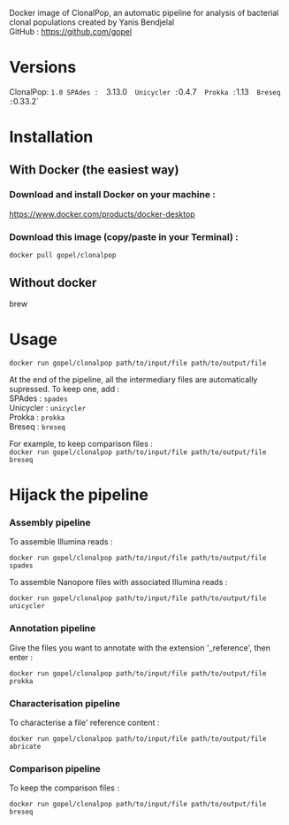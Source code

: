 Docker image of ClonalPop, an automatic pipeline for analysis of bacterial clonal populations created by Yanis Bendjelal  
GitHub :  https://github.com/gopel

# Versions 

ClonalPop: `1.0
SPAdes :  `3.13.0`  
Unicycler : `0.4.7`  
Prokka : `1.13`  
Breseq : `0.33.2`    

# Installation

## With Docker (the easiest way) 

### Download and install Docker on your machine :  
https://www.docker.com/products/docker-desktop  

### Download this image (copy/paste in your Terminal) :  
```
docker pull gopel/clonalpop  
```

## Without docker
brew

# Usage 
```
docker run gopel/clonalpop path/to/input/file path/to/output/file
```   

At the end of the pipeline, all the intermediary files are automatically supressed. To keep one, add :  
SPAdes :  `spades`    
Unicycler : `unicycler`    
Prokka : `prokka`    
Breseq : `breseq`      

For example, to keep comparison files :   
`docker run gopel/clonalpop path/to/input/file path/to/output/file breseq`

# Hijack the pipeline

### Assembly pipeline

To assemble Illumina reads :    
```
docker run gopel/clonalpop path/to/input/file path/to/output/file spades
``` 

To assemble Nanopore files with associated Illumina reads :    
```
docker run gopel/clonalpop path/to/input/file path/to/output/file unicycler
```  

### Annotation pipeline

Give the files you want to annotate with the extension '_reference', then enter :    
 ```
docker run gopel/clonalpop path/to/input/file path/to/output/file prokka
```

### Characterisation pipeline

To characterise a file' reference content :  
 ```
docker run gopel/clonalpop path/to/input/file path/to/output/file abricate
```

### Comparison pipeline

To keep the comparison files :   
 ```
docker run gopel/clonalpop path/to/input/file path/to/output/file breseq
```
 
 
